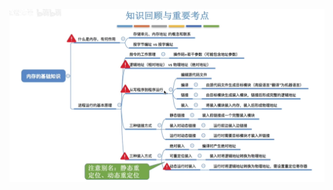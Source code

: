 


![输入图片说明](/imgs/2025-10-14/H0hCWaKMQ4Iulsq5.png)


<!--stackedit_data:
eyJoaXN0b3J5IjpbODY0MTQxMjYxXX0=
-->